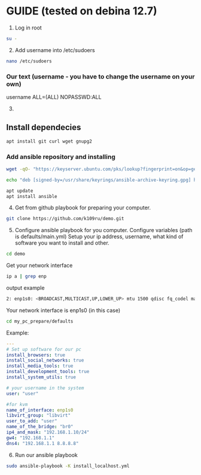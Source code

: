 # GUIDE (tested on debina 12.7)

1. Log in root
```bash
su -
```

2. Add username into /etc/sudoers
```bash 
nano /etc/sudoers
```
### Our text (username - you have to change the username on your own)
username ALL=(ALL) NOPASSWD:ALL

3.
## Install dependecies 
```bash
apt install git curl wget gnupg2
```
  ### Add ansible repository and installing
```bash
wget -qO- "https://keyserver.ubuntu.com/pks/lookup?fingerprint=on&op=get&search=0x6125E2A8C77F2818FB7BD15B93C4A3FD7BB9C367" | gpg --dearmor | sudo tee /usr/share/keyrings/ansible-archive-keyring.gpg > /dev/null
```
```bash
echo "deb [signed-by=/usr/share/keyrings/ansible-archive-keyring.gpg] http://ppa.launchpad.net/ansible/ansible/ubuntu jammy main" | sudo tee /etc/apt/sources.list.d/ansible.list
```
```bash
apt update
apt install ansible
```

4. Get from github playbook for preparing your computer.
```bash
git clone https://github.com/k109ru/demo.git
``` 

5. Configure ansible playbook for you computer.
   Configure variables (path is defaults/main.yml)
Setup your ip address, username, what kind of software you want to install and other.
```bash
cd demo
```

Get your network interface
```bash
ip a | grep enp
```
output example
``` bash 
2: enp1s0: <BROADCAST,MULTICAST,UP,LOWER_UP> mtu 1500 qdisc fq_codel master br0 state UP group default qlen 1000
```
Your network interface is enp1s0 (in this case)

```bash
cd my_pc_prepare/defaults
```
Example:
```yml
---
# Set up software for our pc
install_browsers: true
install_social_networks: true
install_media_tools: true
install_development_tools: true
install_system_utils: true

# your username in the system 
user: "user"

#for kvm
name_of_interface: enp1s0
libvirt_group: "libvirt"
user_to_add: "user"
name_of_the_bridge: "br0"
ip4_and_mask: "192.168.1.10/24"
gw4: "192.168.1.1"
dns4: "192.168.1.1 8.8.8.8"
```

6. Run our ansible playbook  
```bash
sudo ansible-playbook -K install_localhost.yml
``` 